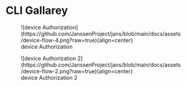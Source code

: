 # CLI Gallarey

<figure markdown>
  ![device Authorization](https://github.com/JanssenProject/jans/blob/main/docs/assets/device-flow-4.png?raw=true){align=center}
  <figcaption>device Authorization</figcaption>
</figure>

<figure markdown>
  ![device Authorization 2](https://github.com/JanssenProject/jans/blob/main/docs/assets/device-flow-2.png?raw=true){align=center}
  <figcaption>device Authorization 2</figcaption>
</figure>

